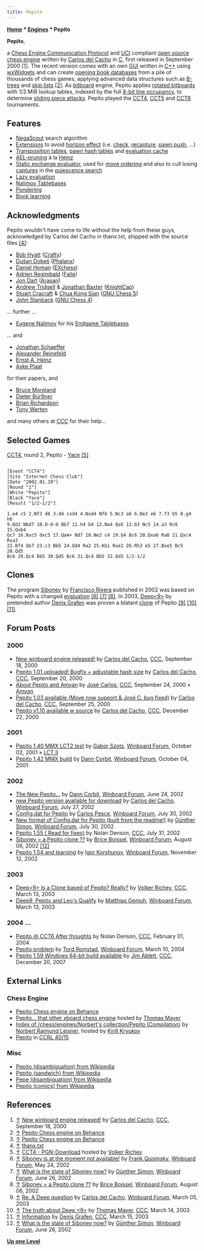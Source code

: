 ```yaml
---
title: Pepito
---
```

**[Home](Home "Home") \* [Engines](Engines "Engines") \* Pepito**


**Pepito**,  

a [Chess Engine Communication Protocol](Chess_Engine_Communication_Protocol "Chess Engine Communication Protocol") and [UCI](UCI "UCI") compliant [open source chess engine](Category:Open_Source "Category:Open Source") written by [Carlos del Cacho](Carlos_del_Cacho "Carlos del Cacho") in [C](C "C"), first released in September 2000 <a id="cite-note-1" href="#cite-ref-1">[1]</a>. The recent version comes with an own [GUI](GUI "GUI") written in [C++](Cpp "Cpp") using [wxWidgets](https://en.wikipedia.org/wiki/WxWidgets) and can create [opening book databases](Opening_Book "Opening Book") from a pile of thousands of chess games, applying advanced data structures such as [B-trees](https://en.wikipedia.org/wiki/B-tree) and [skip lists](https://en.wikipedia.org/wiki/Skip_list) <a id="cite-note-2" href="#cite-ref-2">[2]</a>. As [bitboard](Bitboards "Bitboards") engine, Pepito applies [rotated bitboards](Rotated_Bitboards "Rotated Bitboards") with 1/2 MiB lookup tables, indexed by the full [8-bit line occupancy](Occupancy_of_any_Line "Occupancy of any Line"), to determine [sliding piece attacks](Sliding_Piece_Attacks "Sliding Piece Attacks"). Pepito played the [CCT4](CCT4 "CCT4"), [CCT5](CCT5 "CCT5") and [CCT6](CCT6 "CCT6") tournaments.



## Features


* [NegaScout](NegaScout "NegaScout") search algorithm
* [Extensions](Extensions "Extensions") to avoid [horizon effect](Horizon_Effect "Horizon Effect") (i.e. [check](Check_Extensions "Check Extensions"), [recapture](Recapture_Extensions "Recapture Extensions"), [pawn push](Passed_Pawn_Extensions "Passed Pawn Extensions"), ...)
* [Transposition tables](Transposition_Table "Transposition Table"), [pawn hash tables](Pawn_Hash_Table "Pawn Hash Table") and [evaluation cache](Evaluation_Hash_Table "Evaluation Hash Table")
* [AEL-pruning](AEL-Pruning "AEL-Pruning") à la [Heinz](Ernst_A._Heinz "Ernst A. Heinz")
* [Static exchange evaluator](Static_Exchange_Evaluation "Static Exchange Evaluation"), used for [move ordering](Move_Ordering "Move Ordering") and also to cull losing [captures](Captures "Captures") in the [quiescence search](Quiescence_Search "Quiescence Search")
* [Lazy evaluation](Lazy_Evaluation "Lazy Evaluation")
* [Nalimov Tablebases](Nalimov_Tablebases "Nalimov Tablebases")
* [Pondering](Pondering "Pondering")
* [Book learning](Book_Learning "Book Learning")


## Acknowledgments


Pepito wouldn't have come to life without the help from these guys, acknowledged by Carlos del Cacho in thanx.txt, shipped with the source files <a id="cite-note-4" href="#cite-ref-4">[4]</a>:



* [Bob Hyatt](Robert_Hyatt "Robert Hyatt") ([Crafty](Crafty "Crafty"))
* [Dušan Dobeš](Du%C5%A1an_Dobe%C5%A1 "Dušan Dobeš") ([Phalanx](Phalanx "Phalanx"))
* [Daniel Homan](Daniel_Homan "Daniel Homan") ([EXchess](EXchess "EXchess"))
* [Adrien Regimbald](Adrien_Regimbald "Adrien Regimbald") ([Faile](Faile "Faile"))
* [Jon Dart](Jon_Dart "Jon Dart") ([Arasan](Arasan "Arasan"))
* [Andrew Tridgell](Andrew_Tridgell "Andrew Tridgell") & [Jonathan Baxter](Jonathan_Baxter "Jonathan Baxter") ([KnightCap](KnightCap "KnightCap"))
* [Stuart Cracraft](Stuart_Cracraft "Stuart Cracraft") & [Chua Kong Sian](Chua_Kong_Sian "Chua Kong Sian") ([GNU Chess 5](GNU_Chess "GNU Chess"))
* [John Stanback](John_Stanback "John Stanback") ([GNU Chess 4](GNU_Chess "GNU Chess"))


... further ...



* [Eugene Nalimov](Eugene_Nalimov "Eugene Nalimov") for his [Endgame Tablebases](Endgame_Tablebases "Endgame Tablebases")


... and 



* [Jonathan Schaeffer](Jonathan_Schaeffer "Jonathan Schaeffer")
* [Alexander Reinefeld](Alexander_Reinefeld "Alexander Reinefeld")
* [Ernst A. Heinz](Ernst_A._Heinz "Ernst A. Heinz")
* [Aske Plaat](Aske_Plaat "Aske Plaat")


for their papers, and 



* [Bruce Moreland](Bruce_Moreland "Bruce Moreland")
* [Dieter Bürßner](Dieter_B%C3%BCr%C3%9Fner "Dieter Bürßner")
* [Brian Richardson](Brian_Richardson "Brian Richardson")
* [Tony Werten](Tony_van_Roon-Werten "Tony van Roon-Werten")


and many others at [CCC](CCC "CCC") for their help...



## Selected Games


[CCT4](CCT4 "CCT4"), round 2, Pepito - [Yace](Yace "Yace") <a id="cite-note-5" href="#cite-ref-5">[5]</a>




```

[Event "CCT4"]
[Site "Internet Chess Club"]
[Date "2002.01.19"]
[Round "2"]
[White "Pepito"]
[Black "Yace"]
[Result "1/2-1/2"]

1.e4 c5 2.Nf3 d6 3.d4 cxd4 4.Nxd4 Nf6 5.Nc3 a6 6.Be3 e6 7.f3 b5 8.g4 h6 
9.Qd2 Nbd7 10.O-O-O Bb7 11.h4 b4 12.Na4 Qa5 13.b3 Nc5 14.a3 Rc8 15.Qxb4 
Qc7 16.Nxc5 dxc5 17.Qa4+ Nd7 18.Ne2 c4 19.b4 Bc6 20.Qxa6 Ra8 21.Qxc4 Rxa3 
22.Bf4 Qb7 23.c3 Bb5 24.Qd4 Ra2 25.Kb1 Rxe2 26.Rh3 e5 27.Bxe5 Bc5 28.Qd5 
Bc6 29.Qc4 Bb5 30.Qd5 Bc6 31.Qc4 Bb5 32.Qd5 1/2-1/2

```

## Clones


The program [Siboney](index.php?title=Siboney&action=edit&redlink=1 "Siboney (page does not exist)") by [Francisco Rivera](index.php?title=Francisco_Rivera&action=edit&redlink=1 "Francisco Rivera (page does not exist)") published in 2002 was based on Pepito with a changed [evaluation](Evaluation "Evaluation") <a id="cite-note-6" href="#cite-ref-6">[6]</a> <a id="cite-note-7" href="#cite-ref-7">[7]</a> <a id="cite-note-8" href="#cite-ref-8">[8]</a>. In 2003, [Deep<9>](Deep9 "Deep9") by pretended author [Denis Grafen](Denis_Grafen "Denis Grafen") was proven a blatant [clone](Category:Clone "Category:Clone") of Pepito <a id="cite-note-9" href="#cite-ref-9">[9]</a> <a id="cite-note-10" href="#cite-ref-10">[10]</a> <a id="cite-note-11" href="#cite-ref-11">[11]</a>.



## Forum Posts


### 2000


* [New winboard engine released!](https://www.stmintz.com/ccc/index.php?id=129855) by [Carlos del Cacho](Carlos_del_Cacho "Carlos del Cacho"), [CCC](CCC "CCC"), September 18, 2000
* [Pepito 1.01 uploaded! Bugfix + adjustable hash size](https://www.stmintz.com/ccc/index.php?id=130012) by [Carlos del Cacho](Carlos_del_Cacho "Carlos del Cacho"), [CCC](CCC "CCC"), September 20, 2000
* [About Pepito and Amyan](https://www.stmintz.com/ccc/index.php?id=130421) by [José Carlos](Jos%C3%A9_Carlos_Mart%C3%ADnez_Gal%C3%A1n "José Carlos Martínez Galán"), [CCC](CCC "CCC"), September 24, 2000 » [Amyan](Amyan "Amyan")
* [Pepito 1.03 available (Move now support & José C. bug fixed)](https://www.stmintz.com/ccc/index.php?id=130515) by [Carlos del Cacho](Carlos_del_Cacho "Carlos del Cacho"), [CCC](CCC "CCC"), September 25, 2000
* [Pepito v1.10 available w source](https://www.stmintz.com/ccc/index.php?id=146024) by [Carlos del Cacho](Carlos_del_Cacho "Carlos del Cacho"), [CCC](CCC "CCC"), December 22, 2000


### 2001


* [Pepito 1.40 MMX LCT2 test](http://www.open-aurec.com/wbforum/viewtopic.php?f=18&t=34671&p=131024) by [Gabor Szots](Gabor_Szots "Gabor Szots"), [Winboard Forum](Computer_Chess_Forums "Computer Chess Forums"), October 02, 2001 » [LCT II](LCT_II "LCT II")
* [Pepito 1.42 MMX build](http://www.open-aurec.com/wbforum/viewtopic.php?f=18&t=34689&p=131081) by [Dann Corbit](Dann_Corbit "Dann Corbit"), [Winboard Forum](Computer_Chess_Forums "Computer Chess Forums"), October 04, 2001


### 2002


* [The New Pepito...](http://www.open-aurec.com/wbforum/viewtopic.php?f=18&t=37894&p=144268) by [Dann Corbit](Dann_Corbit "Dann Corbit"), [Winboard Forum](Computer_Chess_Forums "Computer Chess Forums"), June 24, 2002
* [new Pepito version available for download](http://www.open-aurec.com/wbforum/viewtopic.php?f=18&t=38337&p=146188) by [Carlos del Cacho](Carlos_del_Cacho "Carlos del Cacho"), [Winboard Forum](Computer_Chess_Forums "Computer Chess Forums"), July 27, 2002
* [Config.dat for Pepito](http://www.open-aurec.com/wbforum/viewtopic.php?f=18&t=38372&p=146353) by [Carlos Pesce](Carlos_Pesce "Carlos Pesce"), [Winboard Forum](Computer_Chess_Forums "Computer Chess Forums"), July 30, 2002
* [New format of Config.dat for Pepito (built from the readme!)](http://www.open-aurec.com/wbforum/viewtopic.php?f=18&t=38378&p=146377) by [Günther Simon](G%C3%BCnther_Simon "Günther Simon"), [Winboard Forum](Computer_Chess_Forums "Computer Chess Forums"), July 30, 2002
* [Pepito 1.55 ( Read for fixes)](https://www.stmintz.com/ccc/index.php?id=243447) by Nolan Denson, [CCC](CCC "CCC"), July 31, 2002
* [Siboney = a Pepito clone ??](http://www.open-aurec.com/wbforum/viewtopic.php?f=18&t=38504&p=146960) by [Brice Boissel](index.php?title=Brice_Boissel&action=edit&redlink=1 "Brice Boissel (page does not exist)"), [Winboard Forum](Computer_Chess_Forums "Computer Chess Forums"), August 06, 2002 <a id="cite-note-12" href="#cite-ref-12">[12]</a>
* [Pepito 1.54 and learning](http://www.open-aurec.com/wbforum/viewtopic.php?f=18&t=39894&p=152458) by [Igor Korshunov](Igor_Korshunov "Igor Korshunov"), [Winboard Forum](Computer_Chess_Forums "Computer Chess Forums"), November 12, 2002


### 2003


* [Deep<9> Is a Clone based of Pepito? Really?](https://www.stmintz.com/ccc/index.php?id=289182) by [Volker Richey](index.php?title=Volker_Richey&action=edit&redlink=1 "Volker Richey (page does not exist)"), [CCC](CCC "CCC"), March 13, 2003
* [Deep9, Pepito and Leo's Qualify](http://www.open-aurec.com/wbforum/viewtopic.php?f=18&t=41725&p=159242) by [Matthias Gemuh](Matthias_Gemuh "Matthias Gemuh"), [Winboard Forum](Computer_Chess_Forums "Computer Chess Forums"), March 13, 2003


### 2004 ...


* [Pepito @ CCT6 After thoughts](https://www.stmintz.com/ccc/index.php?id=346386) by Nolan Denson, [CCC](CCC "CCC"), February 01, 2004
* [Pepito problem](http://www.open-aurec.com/wbforum/viewtopic.php?f=18&t=46805&p=177043) by [Tord Romstad](Tord_Romstad "Tord Romstad"), [Winboard Forum](Computer_Chess_Forums "Computer Chess Forums"), March 10, 2004
* [Pepito 1.59 Windows 64-bit build available](http://www.talkchess.com/forum/viewtopic.php?t=18466&) by [Jim Ablett](Jim_Ablett "Jim Ablett"), [CCC](CCC "CCC"), December 20, 2007


## External Links


### Chess Engine


* [Pepito Chess engine on Behance](https://www.behance.net/gallery/870970/Pepito-Chess-engine)
* [Pepito... that other xboard chess engine](http://www.quarkchess.de/pepito/) hosted by [Thomas Mayer](Thomas_Mayer "Thomas Mayer")
* [Index of /chess/engines/Norbert's collection/Pepito (Compilation)](http://kirr.homeunix.org/chess/engines/Norbert%27s%20collection/Pepito%20%28Compilation%29/) by [Norbert Raimund Leisner](Norbert_Raimund_Leisner "Norbert Raimund Leisner"), hosted by [Kirill Kryukov](Kirill_Kryukov "Kirill Kryukov")
* [Pepito](http://ccrl.chessdom.com/ccrl/4040/cgi/compare_engines.cgi?family=Pepito&print=Rating+list&print=Results+table&print=LOS+table&print=Ponder+hit+table&print=Eval+difference+table&print=Comopp+gamenum+table&print=Overlap+table&print=Score+with+common+opponents) in [CCRL 40/15](CCRL "CCRL")


### Misc


* [Pepito (disambiguation) from Wikipedia](https://en.wikipedia.org/wiki/Pepito)
* [Pepito (sandwich) from Wikipedia](https://en.wikipedia.org/wiki/Pepito_(sandwich))
* [Pepe (disambiguation) from Wikipedia](https://en.wikipedia.org/wiki/Pepe)
* [Pepito (comics) from Wikipedia](https://en.wikipedia.org/wiki/Pepito_%28comics%29)


## References


1. <a id="cite-ref-1" href="#cite-note-1">↑</a> [New winboard engine released!](https://www.stmintz.com/ccc/index.php?id=129855) by [Carlos del Cacho](Carlos_del_Cacho "Carlos del Cacho"), [CCC](CCC "CCC"), September 18, 2000
2. <a id="cite-ref-2" href="#cite-note-2">↑</a> [Pepito Chess engine on Behance](https://www.behance.net/gallery/870970/Pepito-Chess-engine)
3. <a id="cite-ref-3" href="#cite-note-3">↑</a> [Pepito Chess engine on Behance](http://www.behance.net/gallery/Pepito-Chess-engine/870970)
4. <a id="cite-ref-4" href="#cite-note-4">↑</a> [thanx.txt](http://kirr.homeunix.org/chess/engines/Norbert%27s%20collection/Pepito%20%28Compilation%29/v1.59/Windows/thanx.txt)
5. <a id="cite-ref-5" href="#cite-note-5">↑</a> [CCT4 - PGN-Download](http://www.vrichey.de/cct4/) hosted by [Volker Richey](index.php?title=Volker_Richey&action=edit&redlink=1 "Volker Richey (page does not exist)")
6. <a id="cite-ref-6" href="#cite-note-6">↑</a> [Siboney is at the moment not available!](http://www.open-aurec.com/wbforum/viewtopic.php?f=18&t=37440&p=142378) by [Frank Quisinsky](Frank_Quisinsky "Frank Quisinsky"), [Winboard Forum](Computer_Chess_Forums "Computer Chess Forums"), May 24, 2002
7. <a id="cite-ref-7" href="#cite-note-7">↑</a> [What is the state of Siboney now?](http://www.open-aurec.com/wbforum/viewtopic.php?f=18&t=37909&p=144333) by [Günther Simon](G%C3%BCnther_Simon "Günther Simon"), [Winboard Forum](Computer_Chess_Forums "Computer Chess Forums"), June 26, 2002
8. <a id="cite-ref-8" href="#cite-note-8">↑</a> [Siboney = a Pepito clone ??](http://www.open-aurec.com/wbforum/viewtopic.php?f=18&t=38504&p=146960) by [Brice Boissel](index.php?title=Brice_Boissel&action=edit&redlink=1 "Brice Boissel (page does not exist)"), [Winboard Forum](Computer_Chess_Forums "Computer Chess Forums"), August 06, 2002
9. <a id="cite-ref-9" href="#cite-note-9">↑</a> [Re: A Deep question](http://www.open-aurec.com/wbforum/viewtopic.php?f=18&t=41578&p=158612) by [Carlos del Cacho](Carlos_del_Cacho "Carlos del Cacho"), [Winboard Forum](Computer_Chess_Forums "Computer Chess Forums"), March 05, 2003
10. <a id="cite-ref-10" href="#cite-note-10">↑</a> [The truth about Deep <9>](https://www.stmintz.com/ccc/index.php?id=289305) by [Thomas Mayer](Thomas_Mayer "Thomas Mayer"), [CCC](CCC "CCC"), March 14, 2003
11. <a id="cite-ref-11" href="#cite-note-11">↑</a> [Information](https://www.stmintz.com/ccc/index.php?id=289424) by [Denis Grafen](Denis_Grafen "Denis Grafen"), [CCC](CCC "CCC"), March 15, 2003
12. <a id="cite-ref-12" href="#cite-note-12">↑</a> [What is the state of Siboney now?](http://www.open-aurec.com/wbforum/viewtopic.php?f=18&t=37909&p=144333) by [Günther Simon](G%C3%BCnther_Simon "Günther Simon"), [Winboard Forum](Computer_Chess_Forums "Computer Chess Forums"), June 26, 2002

**[Up one Level](Engines "Engines")**







 
